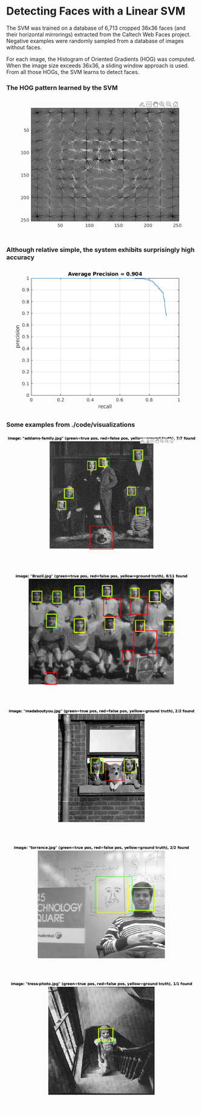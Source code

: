 # Detecting Faces with a Linear SVM

The SVM was trained on a database of 6,713 cropped 36x36 faces (and their horizontal mirrorings) extracted from the Caltech Web Faces project. Negative examples were randomly sampled from a database of images without faces.

For each image, the Histogram of Oriented Gradients (HOG) was computed. When the image size exceeds 36x36, a sliding window approach is used.
From all those HOGs, the SVM learns to detect faces. 

### The HOG pattern learned by the SVM
![histogram of oriented gradients learned by the SVM](./code/visualizations/hog_template.png)

### Although relative simple, the system exhibits surprisingly high accuracy
![average precision graph](./code/visualizations/average_precision.png)

### Some examples from ./code/visualizations

![](./code/visualizations/detections_addams-family.jpg.png)

![](./code/visualizations/detections_Brazil.jpg.png)

![](./code/visualizations/detections_madaboutyou.jpg.png)

![](./code/visualizations/detections_torrance.jpg.png)

![](./code/visualizations/detections_tress-photo.jpg.png)


